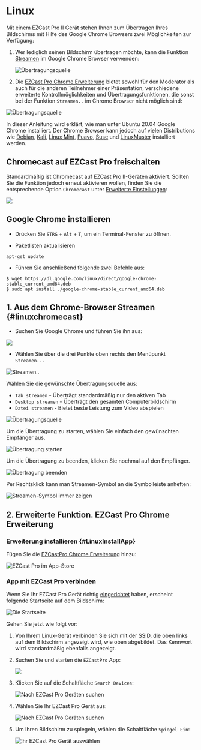 # Linux

Mit einem EZCast Pro II Gerät stehen Ihnen zum Übertragen Ihres Bildschirms mit Hilfe des Google Chrome Browsers zwei Möglichkeiten zur Verfügung:

1. Wer lediglich seinen Bildschirm übertragen möchte, kann die Funktion [Streamen](#linuxchromecast) im Google Chrome Browser verwenden:


    ![Übertragungsquelle](/assets/img/Linux.Chrome_select_stream2.png)


2. Die [EZCast Pro Chrome Erweiterung](#LinuxInstallApp) bietet sowohl für den Moderator als auch für die anderen Teilnehmer einer Präsentation, verschiedene erweiterte Kontrollmöglichkeiten und Übertragungsfunktionen, die sonst bei der  Funktion `Streamen..` im Chrome Browser nicht möglich sind:

![Übertragungsquelle](/assets/img/EZCastPro.Chrome.App.png)

In dieser Anleitung wird erklärt, wie man unter Ubuntu 20.04 Google Chrome installiert. Der Chrome Browser kann jedoch auf vielen Distributions wie [Debian](https://www.debian.org/distrib/), [Kali](https://www.kali.org/), [Linux Mint](https://linuxmint.com/), [Puavo](https://puavo.org/), [Suse](https://www.suse.com/download/sled/) und [LinuxMuster](https://www.linuxmuster.net) installiert werden.


## Chromecast auf EZCast Pro freischalten

Standardmäßig ist Chromecast auf EZCast Pro II-Geräten aktiviert. Sollten Sie die Funktion jedoch erneut aktivieren wollen, finden Sie die entsprechende Option `Chromecast` unter [Erweiterte Einstellungen](adv.settings.md#Chromecast):

![](/assets/img/Chromecast-support.png)

## Google Chrome installieren

* Drücken Sie `STRG` + `Alt` + `T`, um ein Terminal-Fenster zu öffnen.

* Paketlisten aktualisieren

```
apt-get update
```

* Führen Sie anschließend folgende zwei Befehle aus:

```
$ wget https://dl.google.com/linux/direct/google-chrome-stable_current_amd64.deb
$ sudo apt install ./google-chrome-stable_current_amd64.deb
```

## 1. Aus dem Chrome-Browser Streamen {#linuxchromecast}

* Suchen Sie Google Chrome und führen Sie ihn aus:

![](/assets/img/Linux.Launch.Chrome.png)

* Wählen Sie über die drei Punkte oben rechts den Menüpunkt `Streamen...`

![Streamen..](/assets/img/Linux.Chrome_stream.png)

Wählen Sie die gewünschte Übertragungsquelle aus:

+ `Tab streamen` - Überträgt standardmäßig nur den aktiven Tab
+ `Desktop streamen` - Überträgt den gesamten Computerbildschirm 
+ `Datei streamen` - Bietet beste Leistung zum Video abspielen

![Übertragungsquelle](/assets/img/Linux.Chrome_select_stream2.png)

Um die Übertragung zu starten, wählen Sie einfach den gewünschten Empfänger aus.

![Übertragung starten](/assets/img/Linux.Chrome_start_stream.png)

Um die Übertragung zu beenden, klicken Sie nochmal auf den Empfänger.

![Übertragung beenden](/assets/img/end_stream.png)

Per Rechtsklick kann man Streamen-Symbol an die Symbolleiste anheften:

![Streamen-Symbol immer zeigen](/assets/img/Linux.Chrome.Always_show_icon.png)

## 2. Erweiterte Funktion. EZCast Pro Chrome Erweiterung 

### Erweiterung installieren {#LinuxInstallApp}

Fügen Sie die [EZCastPro Chrome Erweiterung](https://chrome.google.com/webstore/detail/ezcastpro/kngnopamkonohfcjpdjjecalmbifepfl/related) hinzu:

![EZCast Pro im App-Store](/assets/img/EZCastPro.Chrome.WebStore.Google.png)

### App mit EZCast Pro verbinden

Wenn Sie Ihr EZCast Pro Gerät richtig [eingerichtet](quickstart.md#Connect_ProBoxII) haben, erscheint folgende Startseite auf dem Bildschirm:

![Die Startseite](/assets/img/ProIIDongle_landingpage.png)

Gehen Sie jetzt wie folgt vor:

1.  Von Ihrem Linux-Gerät verbinden Sie sich mit der SSID, die oben links auf dem Bildschirm angezeigt wird, wie oben abgebildet. Das Kennwort wird standardmäßig ebenfalls angezeigt.

2.  Suchen Sie und starten die `EZCastPro` App:

    ![](/assets/img/Linux.Launch.EZCastPro.png)

3.  Klicken Sie auf die Schaltfläche `Search Devices`:

    ![Nach EZCast Pro Geräten suchen](/assets/img/chromeextension.searchdevices.png)

4.  Wählen Sie Ihr EZCast Pro Gerät aus:

	![Nach EZCast Pro Geräten suchen](/assets/img/chrome-windows_device-list.png)

5.  Um Ihren Bildschirm zu spiegeln, wählen die Schaltfläche `Spiegel Ein`:

    ![Ihr EZCast Pro Gerät auswählen](/assets/img/chromeextension.mirror.png)

